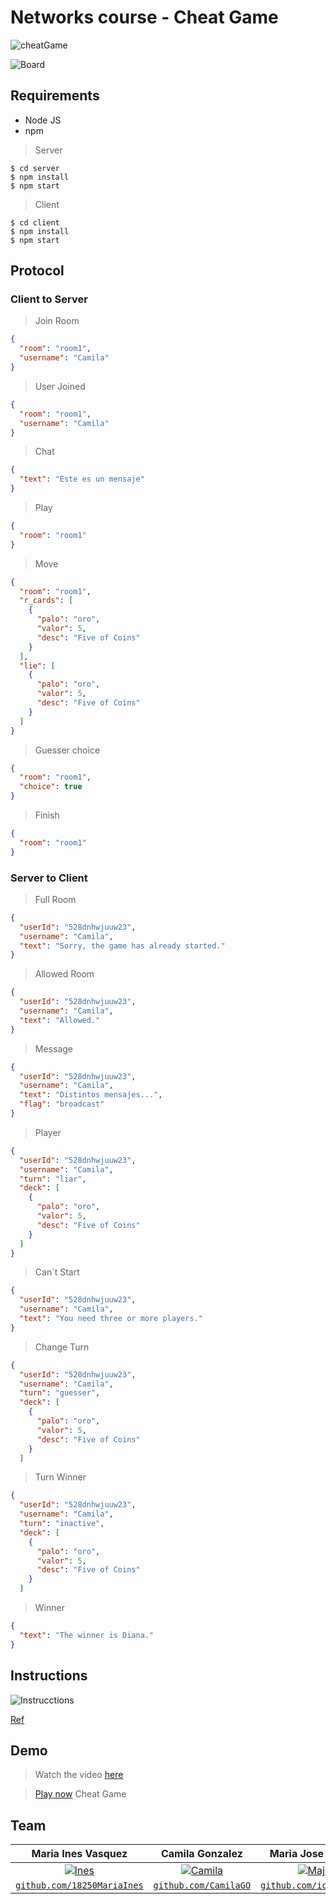 # Networks course - Cheat Game

![cheatGame](https://github.com/dianaxime/Redes-Proyecto2/blob/main/cheatgame.PNG?raw=true)

![Board](https://github.com/dianaxime/Redes-Proyecto2/blob/main/tablero.PNG?raw=true)

## Requirements

- Node JS
- npm

> Server

``` shell
$ cd server
$ npm install
$ npm start
```

> Client

``` shell
$ cd client
$ npm install
$ npm start
```

## Protocol

### Client to Server

> Join Room
```json
{
  "room": "room1",
  "username": "Camila"
}
```

> User Joined
```json
{
  "room": "room1",
  "username": "Camila"
}
```

> Chat
```json
{
  "text": "Este es un mensaje"
}
```

> Play
```json
{
  "room": "room1"
}
```

> Move
```json
{
  "room": "room1",
  "r_cards": [
    {
      "palo": "oro",
      "valor": 5,
      "desc": "Five of Coins"
    }
  ],
  "lie": [
    {
      "palo": "oro",
      "valor": 5,
      "desc": "Five of Coins"
    }
  ]
}
```

> Guesser choice
```json
{
  "room": "room1",
  "choice": true
}
```

> Finish
```json
{
  "room": "room1"
}
```

### Server to Client

> Full Room
```json
{
  "userId": "528dnhwjuuw23",
  "username": "Camila",
  "text": "Sorry, the game has already started."
}
```

> Allowed Room
```json
{
  "userId": "528dnhwjuuw23",
  "username": "Camila",
  "text": "Allowed."
}
```

> Message
```json
{
  "userId": "528dnhwjuuw23",
  "username": "Camila",
  "text": "Distintos mensajes...",
  "flag": "broadcast"
}
```

> Player
```json
{
  "userId": "528dnhwjuuw23",
  "username": "Camila",
  "turn": "liar",
  "deck": [
    {
      "palo": "oro",
      "valor": 5,
      "desc": "Five of Coins"
    }
  ]
}
```

> Can´t Start
```json
{
  "userId": "528dnhwjuuw23",
  "username": "Camila",
  "text": "You need three or more players."
}
```

> Change Turn
```json
{
  "userId": "528dnhwjuuw23",
  "username": "Camila",
  "turn": "guesser",
  "deck": [
    {
      "palo": "oro",
      "valor": 5,
      "desc": "Five of Coins"
    }
  ]
```

> Turn Winner
```json
{
  "userId": "528dnhwjuuw23",
  "username": "Camila",
  "turn": "inactive",
  "deck": [
    {
      "palo": "oro",
      "valor": 5,
      "desc": "Five of Coins"
    }
  ]
```

> Winner
```json
{
  "text": "The winner is Diana."
}
```

## Instructions

![Instrucctions](https://github.com/dianaxime/Redes-Proyecto2/blob/main/instrucciones.PNG?raw=true)

[Ref](https://saposyprincesas.elmundo.es/ocio-en-casa/juegos-para-ninos/juegos-de-cartas/)

## Demo

> Watch the video [here](https://youtu.be/S-OWB7jaVOs)

> [Play now](http://cheatgame.s3-website.us-east-2.amazonaws.com/) Cheat Game 

## Team

| Maria Ines Vasquez | Camila Gonzalez | Maria Jose Castro | Diana de Leon | 
| :---: |:---:| :---:|:---:|
| [![Ines](https://avatars1.githubusercontent.com/u/35271285?s=400&u=9a19bb36e7c63cae0cd06f4036edce52439567d1&v=4)](https://github.com/18250MariaInes)    | [![Camila](https://avatars1.githubusercontent.com/u/35585500?s=400&u=eed198781e208e628be4ab10461c1f4008cedb44&v=4)](https://github.com/CamilaGO) | [![Majo](https://avatars0.githubusercontent.com/u/42973036?s=400&u=5ef4281a74a68dbeed54b1acec649b88bed06a5d&v=4)](https://github.com/iconicmajo)  | [![Diana](https://avatars3.githubusercontent.com/u/35496688?s=400&u=0c1d5e9002fdbe49590e935fc5c926ea58c94740&v=4)](https://github.com/dianaxime)  |
| <a href="https://github.com/18250MariaInes" target="_blank">`github.com/18250MariaInes`</a> | <a href="https://github.com/CamilaGO" target="_blank">`github.com/CamilaGO`</a> | <a href="https://github.com/iconicmajo" target="_blank">`github.com/iconicmajo`</a> | <a href="https://github.com/dianaxime" target="_blank">`github.com/dianaxime`</a> |
